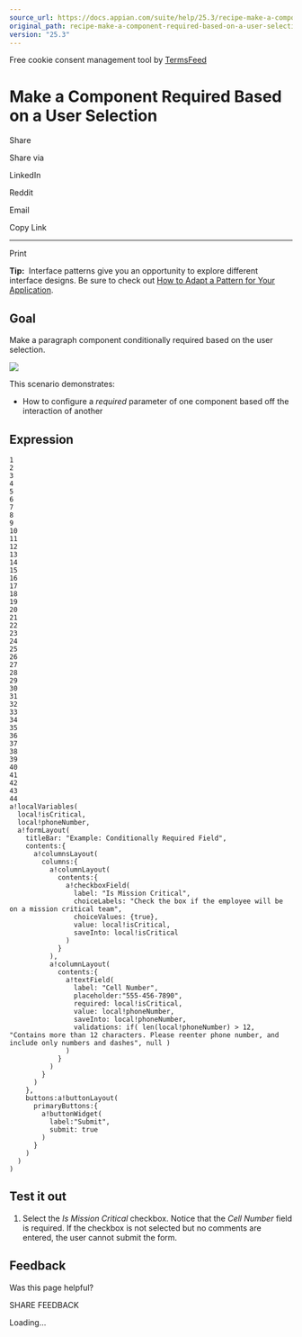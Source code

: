```yaml
---
source_url: https://docs.appian.com/suite/help/25.3/recipe-make-a-component-required-based-on-a-user-selection.html
original_path: recipe-make-a-component-required-based-on-a-user-selection.html
version: "25.3"
---
```


Free cookie consent management tool by [TermsFeed](https://www.termsfeed.com/)

# Make a Component Required Based on a User Selection

Share

Share via

LinkedIn

Reddit

Email

Copy Link

* * *

Print

**Tip:**  Interface patterns give you an opportunity to explore different interface designs. Be sure to check out [How to Adapt a Pattern for Your Application](Adapt_a_SAIL_Recipe_to_Work_with_My_Applications.html).

## Goal

Make a paragraph component conditionally required based on the user selection.

![](images/SAIL_Recipe_Make_Component_Conditionally_Required.png)

This scenario demonstrates:

-   How to configure a _required_ parameter of one component based off the interaction of another

## Expression

```
1
2
3
4
5
6
7
8
9
10
11
12
13
14
15
16
17
18
19
20
21
22
23
24
25
26
27
28
29
30
31
32
33
34
35
36
37
38
39
40
41
42
43
44
a!localVariables(
  local!isCritical,
  local!phoneNumber,
  a!formLayout(
    titleBar: "Example: Conditionally Required Field",
    contents:{
      a!columnsLayout(
        columns:{
          a!columnLayout(
            contents:{
              a!checkboxField(
                label: "Is Mission Critical",
                choiceLabels: "Check the box if the employee will be on a mission critical team",
                choiceValues: {true},
                value: local!isCritical,
                saveInto: local!isCritical
              )
            }
          ),
          a!columnLayout(
            contents:{
              a!textField(
                label: "Cell Number",
                placeholder:"555-456-7890",
                required: local!isCritical,
                value: local!phoneNumber,
                saveInto: local!phoneNumber,
                validations: if( len(local!phoneNumber) > 12, "Contains more than 12 characters. Please reenter phone number, and include only numbers and dashes", null )
              )
            }
          )
        }
      )
    },
    buttons:a!buttonLayout(
      primaryButtons:{
        a!buttonWidget(
          label:"Submit",
          submit: true
        )
      }
    )
  )
)
```

## Test it out

1.  Select the _Is Mission Critical_ checkbox. Notice that the _Cell Number_ field is required. If the checkbox is not selected but no comments are entered, the user cannot submit the form.

## Feedback

Was this page helpful?

SHARE FEEDBACK

Loading...
